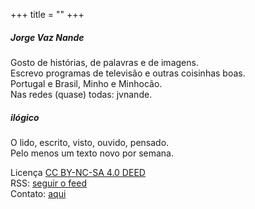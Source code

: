 +++
title = ""
+++

##### Jorge Vaz Nande
Gosto de histórias, de palavras e de imagens.\
Escrevo programas de televisão e outras coisinhas boas.\
Portugal e Brasil, Minho e Minhocão.\
Nas redes (quase) todas: jvnande.

##### ilógico
O lido, escrito, visto, ouvido, pensado.\
Pelo menos um texto novo por semana.

Licença [CC BY-NC-SA 4.0 DEED](https://creativecommons.org/licenses/by-nc-sa/4.0/deed.pt-br)\
RSS: [seguir o feed](/index.xml)\
Contato: [aqui](mailto:email.ogi.co@gmail.com)